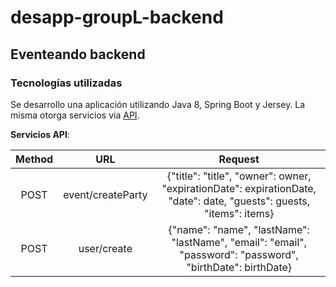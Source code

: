 # desapp-groupL-backend  

## Eventeando backend  

### Tecnologías utilizadas  
Se desarrollo una aplicación utilizando Java 8, Spring Boot y Jersey. La misma otorga servicios via [API](http://localhost:8080/api).

__Servicios API__:

| Method |             URL            |                                Request                                |
|:------:|:--------------------------:|:----------------------------------------------------------------------:|
|  POST  | event/createParty | {"title": "title", "owner": owner, "expirationDate": expirationDate, "date": date, "guests": guests, "items": items} |
|  POST  | user/create | {"name": "name", "lastName": "lastName", "email": "email", "password": "password", "birthDate": birthDate} |
